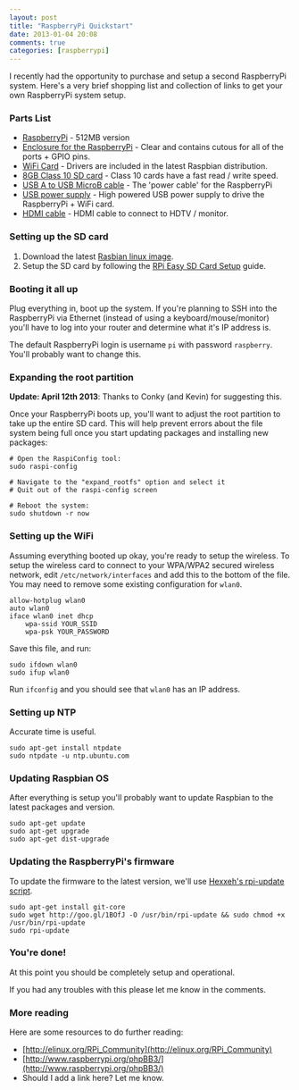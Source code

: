 ```yaml
---
layout: post
title: "RaspberryPi Quickstart"
date: 2013-01-04 20:08
comments: true
categories: [raspberrypi]
---
```


I recently had the opportunity to purchase and setup a second RaspberryPi system. Here's a very brief shopping list and collection of links to get your own RaspberryPi system setup.

### Parts List

* [RaspberryPi](http://www.amazon.com/gp/product/B009SQQF9C/ref=oh_details_o01_s00_i01) - 512MB version
* [Enclosure for the RaspberryPi](http://www.amazon.com/gp/product/B008TCUXLW/ref=oh_details_o01_s01_i01) - Clear and contains cutous for all of the ports + GPIO pins.
* [WiFi Card](http://www.amazon.com/gp/product/B003X26PMO/ref=oh_details_o01_s01_i02) - Drivers are included in the latest Raspbian distribution.
* [8GB Class 10 SD card](http://www.amazon.com/gp/product/B003VNKNEG/ref=oh_details_o01_s01_i03) - Class 10 cards have a fast read / write speed.
* [USB A to USB MicroB cable](http://www.amazon.com/gp/product/B003ES5ZSW/ref=oh_details_o01_s00_i00) - The 'power cable' for the RaspberryPi
* [USB power supply](http://www.amazon.com/gp/product/B005CG2ATQ/ref=oh_details_o01_s01_i00) - High powered USB power supply to drive the RaspberryPi + WiFi card.
* [HDMI cable](http://www.amazon.com/AmazonBasics-High-Speed-HDMI-Cable-Meters/dp/B003L1ZYYM) - HDMI cable to connect to HDTV / monitor.

### Setting up the SD card

1. Download the latest [Rasbian linux image](http://www.raspberrypi.org/downloads).
2. Setup the SD card by following the [RPi Easy SD Card Setup](http://elinux.org/RPi_Easy_SD_Card_Setup) guide.

### Booting it all up

Plug everything in, boot up the system. If you're planning to SSH into the RaspberryPi via Ethernet (instead of using a keyboard/mouse/monitor) you'll have to log into your router and determine what it's IP address is.

The default RaspberryPi login is username ``pi`` with password ``raspberry``. You'll probably want to change this.

### Expanding the root partition

**Update: April 12th 2013**: Thanks to Conky (and Kevin) for suggesting this.

Once your RaspberryPi boots up, you'll want to adjust the root partition to take up the entire SD card. This will help prevent errors about the file system being full once you start updating packages and installing new packages:

    # Open the RaspiConfig tool:
    sudo raspi-config

    # Navigate to the "expand_rootfs" option and select it
    # Quit out of the raspi-config screen

    # Reboot the system:
    sudo shutdown -r now

### Setting up the WiFi

Assuming everything booted up okay, you're ready to setup the wireless. To setup the wireless card to connect to your WPA/WPA2 secured wireless network, edit ``/etc/network/interfaces`` and add this to the bottom of the file. You may need to remove some existing configuration for ``wlan0``.

    allow-hotplug wlan0
    auto wlan0
    iface wlan0 inet dhcp
        wpa-ssid YOUR_SSID
        wpa-psk YOUR_PASSWORD

Save this file, and run:

    sudo ifdown wlan0
    sudo ifup wlan0

Run ``ifconfig`` and you should see that ``wlan0`` has an IP address.

### Setting up NTP

Accurate time is useful.

    sudo apt-get install ntpdate
    sudo ntpdate -u ntp.ubuntu.com

### Updating Raspbian OS

After everything is setup you'll probably want to update Raspbian to the latest packages and version.

    sudo apt-get update
    sudo apt-get upgrade
    sudo apt-get dist-upgrade


### Updating the RaspberryPi's firmware

To update the firmware to the latest version, we'll use [Hexxeh's rpi-update script](https://www.github.com/Hexxeh/rpi-update).

    sudo apt-get install git-core
    sudo wget http://goo.gl/1BOfJ -O /usr/bin/rpi-update && sudo chmod +x /usr/bin/rpi-update
    sudo rpi-update

### You're done!

At this point you should be completely setup and operational.

If you had any troubles with this please let me know in the comments.

### More reading

Here are some resources to do further reading:

* [http://elinux.org/RPi_Community](http://elinux.org/RPi_Community)
* [http://www.raspberrypi.org/phpBB3/](http://www.raspberrypi.org/phpBB3/)
* Should I add a link here? Let me know.

